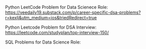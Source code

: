 Python LeetCode Problem for Data Scienece Role: https://veedaily19.substack.com/p/career-specific-dsa-problems?r=kexlj&utm_medium=ios&triedRedirect=true

Python Leetcode Problem for DSA Interview: https://leetcode.com/studyplan/top-interview-150/

SQL Problems for Data Science Role: 